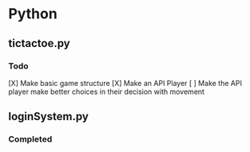 # Python

## tictactoe.py

### Todo

[X] Make basic game structure
[X] Make an API Player
[ ] Make the API player make better choices in their decision with movement

## loginSystem.py

### Completed